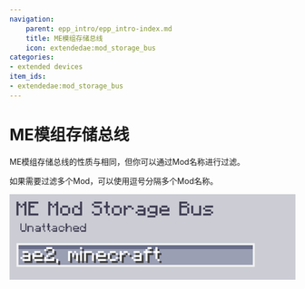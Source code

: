 ```yaml
---
navigation:
    parent: epp_intro/epp_intro-index.md
    title: ME模组存储总线
    icon: extendedae:mod_storage_bus
categories:
- extended devices
item_ids:
- extendedae:mod_storage_bus
---
```


# ME模组存储总线

<GameScene zoom="8" background="transparent">
  <ImportStructure src="../structure/cable_mod_storage_bus.snbt"></ImportStructure>
</GameScene>

ME模组存储总线的性质与<ItemLink id="ae2:storage_bus" />相同，但你可以通过Mod名称进行过滤。

如果需要过滤多个Mod，可以使用逗号分隔多个Mod名称。

![PIC](../pic/mod_bus_name.png)


